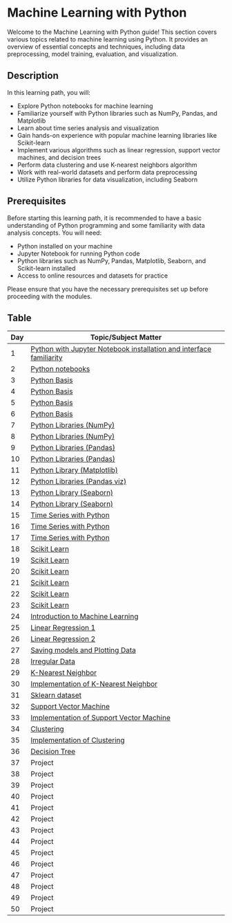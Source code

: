 # Machine Learning with Python

Welcome to the Machine Learning with Python guide! This section covers various topics related to machine learning using Python. It provides an overview of essential concepts and techniques, including data preprocessing, model training, evaluation, and visualization.

## Description

In this learning path, you will:

- Explore Python notebooks for machine learning
- Familiarize yourself with Python libraries such as NumPy, Pandas, and Matplotlib
- Learn about time series analysis and visualization
- Gain hands-on experience with popular machine learning libraries like Scikit-learn
- Implement various algorithms such as linear regression, support vector machines, and decision trees
- Perform data clustering and use K-nearest neighbors algorithm
- Work with real-world datasets and perform data preprocessing
- Utilize Python libraries for data visualization, including Seaborn

## Prerequisites

Before starting this learning path, it is recommended to have a basic understanding of Python programming and some familiarity with data analysis concepts. You will need:

- Python installed on your machine
- Jupyter Notebook for running Python code
- Python libraries such as NumPy, Pandas, Matplotlib, Seaborn, and Scikit-learn installed
- Access to online resources and datasets for practice

Please ensure that you have the necessary prerequisites set up before proceeding with the modules.

## Table

| Day   | Topic/Subject Matter                                                                |
| ------| ----------------------------------------------------------------------------------- |
| 1     | [Python with Jupyter Notebook installation and interface familiarity](https://youtu.be/p0sSwK2SPu0) |
| 2     | [Python notebooks](https://youtu.be/X9PQmo-mbz4)                                 |
| 3     | [Python Basis](https://youtu.be/546jHm4OEks)                                    |
| 4     | [Python Basis](https://youtu.be/546jHm4OEks)                                    |
| 5     | [Python Basis](https://youtu.be/546jHm4OEks)                                    |
| 6     | [Python Basis](https://youtu.be/546jHm4OEks)                                      |
| 7     | [Python Libraries (NumPy)](https://youtu.be/LFF5M7vyWBg)                          |
| 8     | [Python Libraries (NumPy)](https://youtu.be/LFF5M7vyWBg)                          |
| 9     | [Python Libraries (Pandas)](https://youtu.be/eXoJER3hCb8)                         |
| 10    | [Python Libraries (Pandas)](https://youtu.be/eXoJER3hCb8)                         |
| 11    | [Python Library (Matplotlib)](https://youtu.be/5yZpTX9-K3I)                       |
| 12    | [Python Libraries (Pandas viz)](https://youtu.be/cnLLnk4KGmM)                     |
| 13    | [Python Library (Seaborn)](https://youtu.be/G4hnjgX78oA)                          |
| 14    | [Python Library (Seaborn)](https://youtu.be/G4hnjgX78oA)                          |
| 15    | [Time Series with Python](https://youtu.be/pMMbcT0UZUA)                            |
| 16    | [Time Series with Python](https://youtu.be/pMMbcT0UZUA)                            |
| 17    | [Time Series with Python](https://youtu.be/pMMbcT0UZUA)                            |
| 18    | [Scikit Learn](https://youtu.be/0B5eIE_1vpU)                                      |
| 19    | [Scikit Learn](https://youtu.be/0B5eIE_1vpU)                                      |
| 20    | [Scikit Learn](https://youtu.be/0B5eIE_1vpU)                                      |
| 21    | [Scikit Learn](https://youtu.be/0B5eIE_1vpU)                                      |
| 22    | [Scikit Learn](https://youtu.be/0B5eIE_1vpU)                                      |
| 23    | [Scikit Learn](https://youtu.be/0B5eIE_1vpU)                                      |
| 24    | [Introduction to Machine Learning](https://youtu.be/ujTCoH21GlA)                   |
| 25    | [Linear Regression 1](https://youtu.be/45ryDIPHdGg)                               |
| 26    | [Linear Regression 2](https://youtu.be/1BYu65vLKdA)                               |
| 27    | [Saving models and Plotting Data](https://youtu.be/3AQ_74xrch8)                    |
| 28    | [Irregular Data](https://youtu.be/ddqQUz9mZaM)                                    |
| 29    | [K-Nearest Neighbor](https://youtu.be/vwLT6bZrHEE)                                |
| 30    | [Implementation of K-Nearest Neighbor](https://youtu.be/TQKI0KE-JYY)               |
| 31    | [Sklearn dataset](https://youtu.be/dNBvQ38MlT8)                                   |
| 32    | [Support Vector Machine](https://youtu.be/JHxyrMgOUWI)                            |
| 33    | [Implementation of Support Vector Machine](https://youtu.be/l2I8NycJMCY)           |
| 34    | [Clustering](https://youtu.be/g1Zbuk1gAfk)                                        |
| 35    | [Implementation of Clustering](https://youtu.be/zixd-si9Q-o)                       |
| 36    | [Decision Tree](https://youtu.be/RmajweUFKvM)                                     |
| 37    |   Project                                               |
| 38    |   Project                                                 |
| 39    |   Project                                         |
| 40    |   Project                                      |
| 41    |   Project                                             |
| 42    |   Project                                              |
| 43    |   Project                                             |
| 44    |   Project                                              |
| 45    |   Project                                                 |
| 46    |   Project                                                |
| 47    |   Project                                               |
| 48    |   Project                                                | 
| 49    |   Project                                             |
| 50    |   Project                                                |
